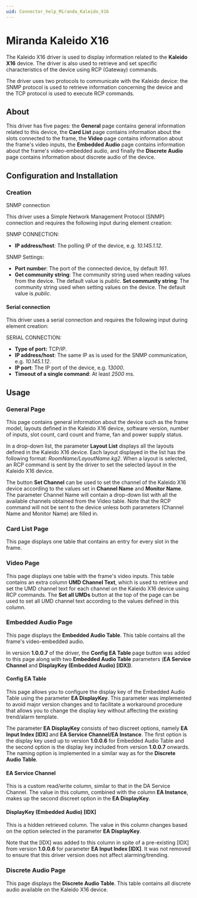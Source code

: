 ```yaml
---
uid: Connector_help_Miranda_Kaleido_X16
---
```


# Miranda Kaleido X16

The Kaleido X16 driver is used to display information related to the **Kaleido X16** device. The driver is also used to retrieve and set specific characteristics of the device using RCP (Gateway) commands.

The driver uses two protocols to communicate with the Kaleido device: the SNMP protocol is used to retrieve information concerning the device and the TCP protocol is used to execute RCP commands.

## About

This driver has five pages: the **General** page contains general information related to this device, the **Card List** page contains information about the slots connected to the frame, the **Video** page contains information about the frame's video inputs, the **Embedded Audio** page contains information about the frame's video-embedded audio, and finally the **Discrete Audio** page contains information about discrete audio of the device.

## Configuration and Installation

### Creation

SNMP connection

This driver uses a Simple Network Management Protocol (SNMP) connection and requires the following input during element creation:

SNMP CONNECTION:

- **IP address/host**: The polling IP of the device, e.g. *10.145.1.12*.

SNMP Settings:

- **Port number**: The port of the connected device, by default *161*.
- **Get community string**: The community string used when reading values from the device. The default value is *public*.
  **Set community string**: The community string used when setting values on the device. The default value is *public*.

#### Serial connection

This driver uses a serial connection and requires the following input during element creation:

SERIAL CONNECTION:

- **Type of port:** TCP/IP.
- **IP address/host**: The same IP as is used for the SNMP communication, e.g. *10.145.1.12*.
- **IP port**: The IP port of the device, e.g. *13000*.
- **Timeout of a single command**: At least *2500* ms.

## Usage

### General Page

This page contains general information about the device such as the frame model, layouts defined in the Kaleido X16 device, software version, number of inputs, slot count, card count and frame, fan and power supply status.

In a drop-down list, the parameter **Layout List** displays all the layouts defined in the Kaleido X16 device. Each layout displayed in the list has the following format: *RoomName/LayoutName.kg2*. When a layout is selected, an RCP command is sent by the driver to set the selected layout in the Kaleido X16 device.

The button **Set Channel** can be used to set the channel of the Kaleido X16 device according to the values set in **Channel Name** and **Monitor Name**. The parameter Channel Name will contain a drop-down list with all the available channels obtained from the Video table. Note that the RCP command will not be sent to the device unless both parameters (Channel Name and Monitor Name) are filled in.

### Card List Page

This page displays one table that contains an entry for every slot in the frame.

### Video Page

This page displays one table with the frame's video inputs. This table contains an extra column **UMD Channel Text**, which is used to retrieve and set the UMD channel text for each channel on the Kaleido X16 device using RCP commands. The **Set all UMDs** button at the top of the page can be used to set all UMD channel text according to the values defined in this column.

### Embedded Audio Page

This page displays the **Embedded Audio Table**. This table contains all the frame's video-embedded audio.

In version **1.0.0.7** of the driver, the **Config EA Table** page button was added to this page along with two **Embedded Audio Table** parameters (**EA Service Channel** and **DisplayKey (Embedded Audio) \[IDX\])**.

#### Config EA Table

This page allows you to configure the display key of the Embedded Audio Table using the parameter **EA DisplayKey**. This parameter was implemented to avoid major version changes and to facilitate a workaround procedure that allows you to change the display key without affecting the existing trend/alarm template.

The parameter **EA DisplayKey** consists of two discreet options, namely **EA Input Index \[IDX\]** and **EA Service Channel/EA Instance**. The first option is the display key used up to version **1.0.0.6** for Embedded Audio Table and the second option is the display key included from version **1.0.0.7** onwards. The naming option is implemented in a similar way as for the **Discrete Audio Table**.

#### EA Service Channel

This is a custom read/write column, similar to that in the DA Service Channel. The value in this column, combined with the column **EA Instance**, makes up the second discreet option in the **EA DisplayKey**.

#### DisplayKey (Embedded Audio) \[IDX\]

This is a hidden retrieved column. The value in this column changes based on the option selected in the parameter **EA DisplayKey**.

Note that the \[IDX\] was added to this column in spite of a pre-existing \[IDX\] from version **1.0.0.6** for parameter **EA Input Index \[IDX\]**. It was not removed to ensure that this driver version does not affect alarming/trending.

### Discrete Audio Page

This page displays the **Discrete Audio Table**. This table contains all discrete audio available on the Kaleido X16 device.
